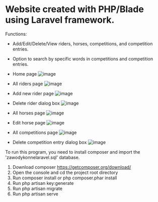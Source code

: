 # Website created with PHP/Blade using Laravel framework.
Functions:
- Add/Edit/Delete/View riders, horses, competitions, and competition entries.
- Option to search by specific words in competitions and competition entries.
 
- Home page
![image](https://github.com/abialek05/ZawodyKonne/assets/152793437/cd9531d1-ca7a-49bd-bfb6-8eac6ceca19f)

- All riders page
![image](https://github.com/abialek05/ZawodyKonne/assets/152793437/4b36caa8-b0a9-4983-8ac1-3a4181362054)

- Add new rider page
![image](https://github.com/abialek05/ZawodyKonne/assets/152793437/d0e5ef20-4eae-438d-8b2d-c67f5ce05f70)

- Delete rider dialog box
![image](https://github.com/abialek05/ZawodyKonne/assets/152793437/9cc87315-4e6c-4c45-b8ea-2f2fcda67d89)

- All horses page
![image](https://github.com/abialek05/ZawodyKonne/assets/152793437/9e7478d7-3e91-4bd0-bdf3-3213aa6a5796)

- Edit horse page
![image](https://github.com/abialek05/ZawodyKonne/assets/152793437/f772d639-576f-413c-b4db-7367cd757700)

- All competitions page
![image](https://github.com/abialek05/ZawodyKonne/assets/152793437/0afc7408-b331-4f80-a2cf-5b3d87fa80b3)

- Delete competition entry dialog box
![image](https://github.com/abialek05/ZawodyKonne/assets/152793437/a244c018-ad33-4bfb-9024-f357ed7fae29)

To run this program, you need to install composer and import the 'zawodykonnelaravel.sql' database.
1. Download composer https://getcomposer.org/download/
2. Open the console and cd the project root directory
3. Run composer install or php composer.phar install
4. Run php artisan key:generate
5. Run php artisan migrate
6. Run php artisan serve
